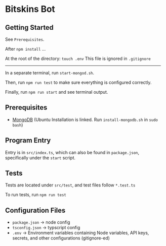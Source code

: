 # Bitskins Bot

## Getting Started

See `Prerequisites`.

After `npm install` ...

At the root of the directory: `touch .env`
This file is ignored in `.gitignore`

------------------------------------------------------------------

In a separate terminal, run `start-mongod.sh`. 

Then, run `npm run test` to make sure everything is configured correctly.

Finally, run `npm run start` and see terminal output.

## Prerequisites

+ [MongoDB](https://docs.mongodb.com/manual/tutorial/install-mongodb-on-ubuntu/) (Ubuntu Installation is linked. Run `install-mongodb.sh` in `sudo bash`)


## Program Entry

Entry is in `src/index.ts`, which can also be found in `package.json`, specifically under the `start` script.

## Tests

Tests are located under `src/test`, and test files follow `*.test.ts`

To run tests, run `npm run test`

## Configuration Files

+ `package.json` &rarr; node config
+ `tsconfig.json` &rarr; typscript config
+ `.env` &rarr; Environment variables containing Node variables, API keys, secrets, and other configurations (gitignore-ed)
